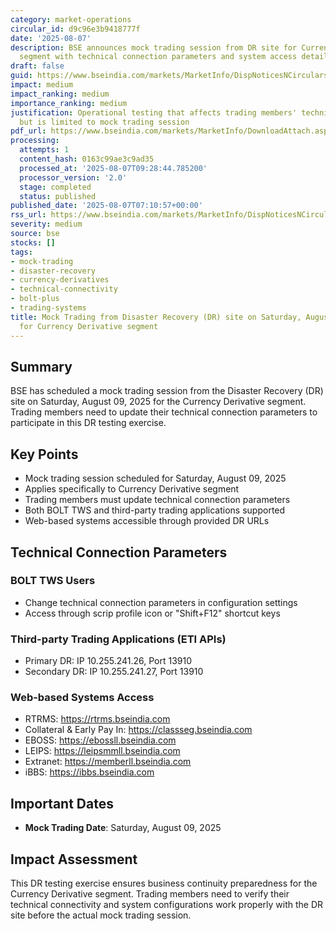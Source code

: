 ```yaml
---
category: market-operations
circular_id: d9c96e3b9418777f
date: '2025-08-07'
description: BSE announces mock trading session from DR site for Currency Derivatives
  segment with technical connection parameters and system access details.
draft: false
guid: https://www.bseindia.com/markets/MarketInfo/DispNoticesNCirculars.aspx?Noticeid={55B4AF47-F4EF-46E7-8460-E609B25C82AA}&noticeno=20250807-5&dt=08/07/2025&icount=5&totcount=10&flag=0
impact: medium
impact_ranking: medium
importance_ranking: medium
justification: Operational testing that affects trading members' technical systems
  but is limited to mock trading session
pdf_url: https://www.bseindia.com/markets/MarketInfo/DownloadAttach.aspx?id=20250807-5&attachedId=61a2b049-f2e3-4f04-96ee-f804f1db5e40
processing:
  attempts: 1
  content_hash: 0163c99ae3c9ad35
  processed_at: '2025-08-07T09:28:44.785200'
  processor_version: '2.0'
  stage: completed
  status: published
published_date: '2025-08-07T07:10:57+00:00'
rss_url: https://www.bseindia.com/markets/MarketInfo/DispNoticesNCirculars.aspx?Noticeid={55B4AF47-F4EF-46E7-8460-E609B25C82AA}&noticeno=20250807-5&dt=08/07/2025&icount=5&totcount=10&flag=0
severity: medium
source: bse
stocks: []
tags:
- mock-trading
- disaster-recovery
- currency-derivatives
- technical-connectivity
- bolt-plus
- trading-systems
title: Mock Trading from Disaster Recovery (DR) site on Saturday, August 09, 2025
  for Currency Derivative segment
---
```


## Summary

BSE has scheduled a mock trading session from the Disaster Recovery (DR) site on Saturday, August 09, 2025 for the Currency Derivative segment. Trading members need to update their technical connection parameters to participate in this DR testing exercise.

## Key Points

- Mock trading session scheduled for Saturday, August 09, 2025
- Applies specifically to Currency Derivative segment
- Trading members must update technical connection parameters
- Both BOLT TWS and third-party trading applications supported
- Web-based systems accessible through provided DR URLs

## Technical Connection Parameters

### BOLT TWS Users
- Change technical connection parameters in configuration settings
- Access through scrip profile icon or "Shift+F12" shortcut keys

### Third-party Trading Applications (ETI APIs)
- Primary DR: IP 10.255.241.26, Port 13910
- Secondary DR: IP 10.255.241.27, Port 13910

### Web-based Systems Access
- RTRMS: https://rtrms.bseindia.com
- Collateral & Early Pay In: https://classseg.bseindia.com
- EBOSS: https://ebossll.bseindia.com
- LEIPS: https://leipsmmll.bseindia.com
- Extranet: https://memberll.bseindia.com
- iBBS: https://ibbs.bseindia.com

## Important Dates

- **Mock Trading Date**: Saturday, August 09, 2025

## Impact Assessment

This DR testing exercise ensures business continuity preparedness for the Currency Derivative segment. Trading members need to verify their technical connectivity and system configurations work properly with the DR site before the actual mock trading session.